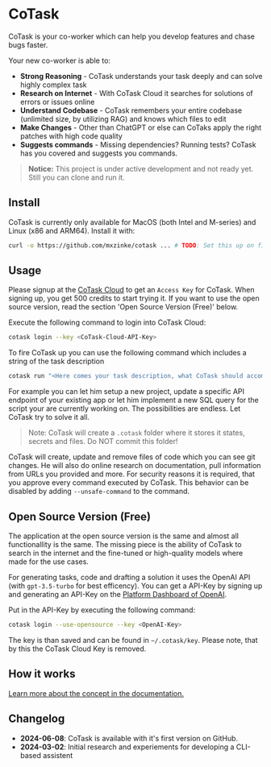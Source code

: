 # CoTask

CoTask is your co-worker which can help you develop features and chase bugs faster.

Your new co-worker is able to:

- **Strong Reasoning** - CoTask understands your task deeply and can solve highly complex task
- **Research on Internet** - With CoTask Cloud it searches for solutions of errors or issues online
- **Understand Codebase** - CoTask remembers your entire codebase (unlimited size, by utilizing RAG) and knows which files to edit
- **Make Changes** - Other than ChatGPT or else can CoTaks apply the right patches with high code quality
- **Suggests commands** - Missing dependencies? Running tests? CoTask has you covered and suggests you commands.

> **Notice:** This project is under active development and not ready yet. Still you can clone and run it.

## Install

CoTask is currently only available for MacOS (both Intel and M-series) and Linux (x86 and ARM64). Install it with:

```bash
curl -o https://github.com/mxzinke/cotask ... # TODO: Set this up on first release
```

## Usage

Please signup at the [CoTask Cloud](https://cotask.dev/signup) to get an `Access Key` for CoTask. When signing up, you get 500 credits to start trying it. If you want to use the open source version, read the section 'Open Source Version (Free)' below.

Execute the following command to login into CoTask Cloud:

```bash
cotask login --key <CoTask-Cloud-API-Key>
```

To fire CoTask up you can use the following command which includes a string of the task description

```bash
cotask run "<Here comes your task description, what CoTask should accomplish>"
```

For example you can let him setup a new project, update a specific API endpoint of your existing app or let him implement a new SQL query for the script your are currently working on. The possibilities are endless. Let CoTask try to solve it all.

> Note: CoTask will create a `.cotask` folder where it stores it states, secrets and files. Do NOT commit this folder!

CoTask will create, update and remove files of code which you can see git changes. He will also do online research on documentation, pull information from URLs you provided and more. For security reasons it is required, that you approve every command executed by CoTask. This behavior can be disabled by adding `--unsafe-command` to the command.

## Open Source Version (Free)

The application at the open source version is the same and almost all functionallity is the same. The missing piece is the ability of CoTask to search in the internet and the fine-tuned or high-quality models where made for the use cases.

For generating tasks, code and drafting a solution it uses the OpenAI API (with `gpt-3.5-turbo` for best efficency). You can get a API-Key by signing up and generating an API-Key on the [Platform Dashboard of OpenAI](https://platform.openai.com/api-keys).

Put in the API-Key by executing the following command:

```bash
cotask login --use-opensource --key <OpenAI-Key>
```

The key is than saved and can be found in `~/.cotask/key`. Please note, that by this the CoTask Cloud Key is removed.

## How it works

[Learn more about the concept in the documentation.](./docs/concept.md)

## Changelog

- **2024-06-08**: CoTask is available with it's first version on GitHub.
- **2024-03-02**: Initial research and experiements for developing a CLI-based assistent
